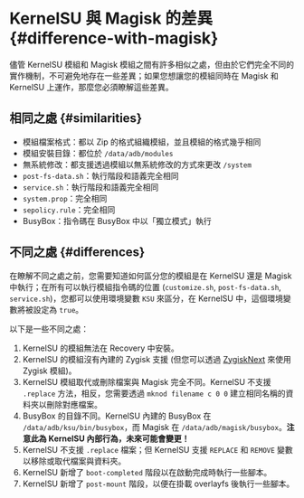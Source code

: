 # KernelSU 與 Magisk 的差異 {#difference-with-magisk}

儘管 KernelSU 模組和 Magisk 模組之間有許多相似之處，但由於它們完全不同的實作機制，不可避免地存在一些差異；如果您想讓您的模組同時在 Magisk 和 KernelSU 上運作，那麼您必須瞭解這些差異。

## 相同之處 {#similarities}

- 模組檔案格式：都以 Zip 的格式組織模組，並且模組的格式幾乎相同
- 模組安裝目錄：都位於 `/data/adb/modules`
- 無系統修改：都支援透過模組以無系統修改的方式來更改 `/system`
- `post-fs-data.sh`：執行階段和語義完全相同
- `service.sh`：執行階段和語義完全相同
- `system.prop`：完全相同
- `sepolicy.rule`：完全相同
- BusyBox：指令碼在 BusyBox 中以「獨立模式」執行

## 不同之處 {#differences}

在瞭解不同之處之前，您需要知道如何區分您的模組是在 KernelSU 還是 Magisk 中執行；在所有可以執行模組指令碼的位置 (`customize.sh`, `post-fs-data.sh`, `service.sh`)，您都可以使用環境變數 `KSU` 來區分，在 KernelSU 中，這個環境變數將被設定為 `true`。

以下是一些不同之處：

1. KernelSU 的模組無法在 Recovery 中安裝。
2. KernelSU 的模組沒有內建的 Zygisk 支援 (但您可以透過 [ZygiskNext](https://github.com/Dr-TSNG/ZygiskNext) 來使用 Zygisk 模組)。
3. KernelSU 模組取代或刪除檔案與 Magisk 完全不同。KernelSU 不支援 `.replace` 方法，相反，您需要透過 `mknod filename c 0 0` 建立相同名稱的資料夾以刪除對應檔案。
4. BusyBox 的目錄不同。KernelSU 內建的 BusyBox 在 `/data/adb/ksu/bin/busybox`，而 Magisk 在 `/data/adb/magisk/busybox`。**注意此為 KernelSU 內部行為，未來可能會變更！**
5. KernelSU 不支援 `.replace` 檔案；但 KernelSU 支援 `REPLACE` 和 `REMOVE` 變數以移除或取代檔案與資料夾。
6. KernelSU 新增了 `boot-completed` 階段以在啟動完成時執行一些腳本。
7. KernelSU 新增了 `post-mount` 階段，以便在掛載 overlayfs 後執行一些腳本。
